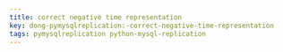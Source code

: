 ```yaml
---
title: correct negative time representation
key: dong-pymysqlreplication:-correct-negative-time-representation
tags: pymysqlreplication python-mysql-replication
---
```

